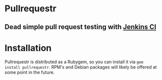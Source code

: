 # Pullrequestr
## Dead simple pull request testing with [Jenkins CI](http://jenkins-ci.org)

# Installation
Pullrequestr is distributed as a Rubygem, so you can install it via `gem install pullrequestr`. RPM's and Debian packages will likely be offered at some point in the future.
